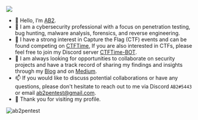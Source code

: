 ![](https://komarev.com/ghpvc/?username=ab2pentest&style=plastic&label=PROFILE+VISITORS)

- 👋 Hello, I’m [AB2](https://twitter.com/ab2pentest).
- 👀 I am a cybersecurity professional with a focus on penetration testing, bug hunting, malware analysis, forensics, and reverse engineering.
- 🎯 I have a strong interest in Capture the Flag (CTF) events and can be found competing on [CTFTime](https://ctftime.org/user/110409), If you are also interested in CTFs, please feel free to join my Discord server [CTFTime-BOT](https://discord.gg/MW9cWMuw63).
- 🎰 I am always looking for opportunities to collaborate on security projects and have a track record of sharing my findings and insights through my [Blog](https://ab2pentest.github.io/) and on [Medium](https://medium.com/@ab2pentest).
- 📫 If you would like to discuss potential collaborations or have any questions, please don't hesitate to reach out to me via Discord `AB2#5443` or email [ab2pentest@gmail.com](ab2pentest@gmail.com).
- 💞️ Thank you for visiting my profile.

<!---
ab2pentest/ab2pentest is a ✨ special ✨ repository because its `README.md` (this file) appears on your GitHub profile.
You can click the Preview link to take a look at your changes.
--->

<p><img align="left" src="https://github-readme-stats.vercel.app/api/top-langs?username=ab2pentest&show_icons=true&hide_border=false&locale=en&layout=compact&theme=dark&exclude_repo=Wappalyzer4Docker" alt="ab2pentest" /></p>

